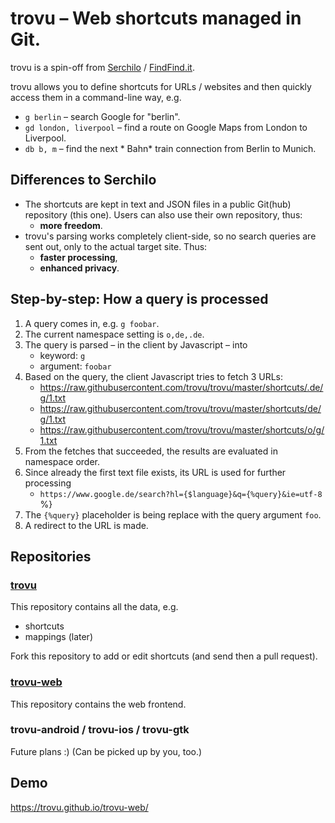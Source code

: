 # trovu – Web shortcuts managed in Git.

trovu is a spin-off from [Serchilo](https://github.com/georgjaehnig/serchilo-drupal) / [FindFind.it](https://www.findfind.it/).

trovu allows you to define shortcuts for URLs / websites and then quickly access them in a command-line way, e.g.

- `g berlin` – search Google for "berlin".
- `gd london, liverpool` – find a route on Google Maps from London to Liverpool. 
- `db b, m` – find the next * Bahn* train connection from Berlin to Munich.

## Differences to Serchilo

- The shortcuts are kept in text and JSON files in a public Git(hub) repository (this one). Users can also use their own repository, thus:
  - **more freedom**.
- trovu's parsing works completely client-side, so no search queries are sent out, only to the actual target site. Thus:
  - **faster processing**,
  - **enhanced privacy**.

## Step-by-step: How a query is processed

1. A query comes in, e.g. `g foobar`.
1. The current namespace setting is `o,de,.de`.
1. The query is parsed – in the client by Javascript – into
   - keyword: `g`
   - argument: `foobar`
1. Based on the query, the client Javascript tries to fetch 3 URLs:
   - https://raw.githubusercontent.com/trovu/trovu/master/shortcuts/.de/g/1.txt
   - https://raw.githubusercontent.com/trovu/trovu/master/shortcuts/de/g/1.txt
   - https://raw.githubusercontent.com/trovu/trovu/master/shortcuts/o/g/1.txt
1. From the fetches that succeeded, the results are evaluated in namespace order.
1. Since already the first text file exists, its URL is used for further processing
    -  `https://www.google.de/search?hl={$language}&q={%query}&ie=utf-8` %}
1. The `{%query}` placeholder is being replace with the query argument `foo`.
1. A redirect to the URL is made.

## Repositories

### [trovu](https://github.com/trovu/trovu)

This repository contains all the data, e.g.

- shortcuts
- mappings (later)

Fork this repository to add or edit shortcuts (and send then a pull request).

### [trovu-web](https://github.com/trovu/trovu-web)

This repository contains the web frontend.

### trovu-android / trovu-ios / trovu-gtk

Future plans :) (Can be picked up by you, too.)

## Demo

https://trovu.github.io/trovu-web/
